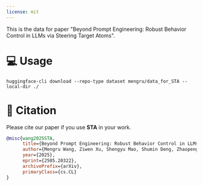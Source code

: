 ```yaml
---
license: mit
---
```



This is the data for paper "Beyond Prompt Engineering: Robust Behavior Control in LLMs via Steering Target Atoms".

# 💻 Usage
```shell
huggingface-cli download --repo-type dataset mengru/data_for_STA --local-dir ./
```

# 📖 Citation

Please cite our paper if you use **STA** in your work.

```bibtex
@misc{wang2025STA,
      title={Beyond Prompt Engineering: Robust Behavior Control in LLMs via Steering Target Atoms}, 
      author={Mengru Wang, Ziwen Xu, Shengyu Mao, Shumin Deng, Zhaopeng Tu, Huajun Chen, Ningyu Zhang},
      year={2025},
      eprint={2505.20322},
      archivePrefix={arXiv},
      primaryClass={cs.CL}
}
```
